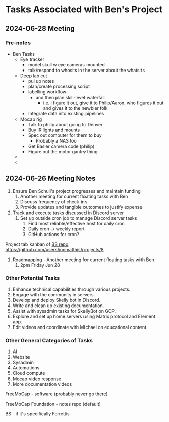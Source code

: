 # Tasks Associated with Ben's Project

## 2024-06-28 Meeting
### Pre-notes
- Ben Tasks
  - Eye tracker
    - model skull w eye cameras mounted
    - talk/respond to whosits in the server about the whatsits
  - Deep lab cut
    - pul up notes
    - plan/create processing script
    - labelling workflow
      - and then plan skill-level waterfall
        - i.e. i figure it out, give it to Philip/Aaron, who figures it out and gives it to the newbier folk
    - Integrate data into existing pipelines
  - Mocap rig
    - Talk to philip about going to Denver
    - Buy IR lights and mounts
    - Spec out computer for them to buy
      - Probably a NAS too 
    - Get Basler camera code (philip)
    - Figure out the motor gantry thing
  - 
  - 
## 2024-06-26 Meeting Notes
1. Ensure Ben Schull's project progresses and maintain funding
    1. Another meeting for current floating tasks with Ben
    2. Discuss frequency of check-ins
    3. Provide updates and tangible outcomes to justify expense
2. Track and execute tasks discussed in Discord server
    1. Set up outside cron job to manage Discord server tasks
        1. Find most reliable/effective host for daily cron
        2. Daily cron -> weekly report
        3. GitHub actions for cron?

Project tab kanban of [BS repo](https://github.com/jonmatthis/bs): <https://github.com/users/jonmatthis/projects/8>

1. Roadmapping - Another meeting for current floating tasks with Ben
    1. 2pm Friday Jun 28

### Other Potential Tasks

1. Enhance technical capabilities through various projects.
2. Engage with the community in servers.
3. Develop and deploy Skelly bot in Discord.
4. Write and clean up existing documentation.
5. Assist with sysadmin tasks for SkellyBot on GCP.
6. Explore and set up home servers using Matrix protocol and Element app.
7. Edit videos and coordinate with Michael on educational content.

### Other General Categories of Tasks

1. AI
2. Website
3. Sysadmin
4. Automations
5. Cloud compute
6. Mocap video response
7. More documentation videos

FreeMoCap - software (probably never go there)

FreeMoCap Foundation - notes repo (default)

BS - if it's specifically Ferrettis
